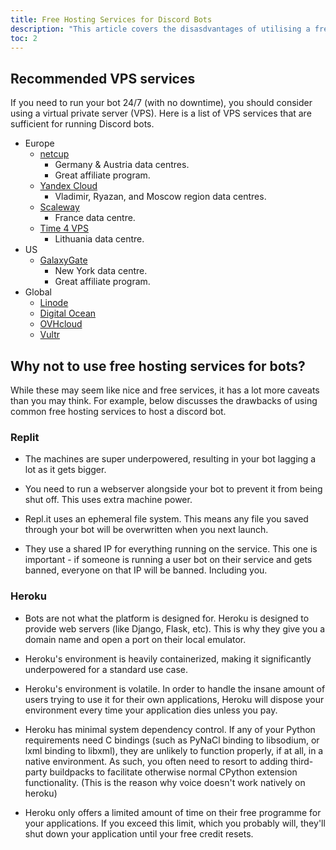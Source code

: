 ```yaml
---
title: Free Hosting Services for Discord Bots
description: "This article covers the disasdvantages of utilising a free hosting service to run a discord bot."
toc: 2
---
```


## Recommended VPS services

If you need to run your bot 24/7 (with no downtime), you should consider using a virtual private server (VPS). Here is a list of VPS services that are sufficient for running Discord bots.

* Europe
    * [netcup](https://www.netcup.eu/)
        * Germany & Austria data centres.
        * Great affiliate program.
    * [Yandex Cloud](https://cloud.yandex.ru/)
        * Vladimir, Ryazan, and Moscow region data centres.
    * [Scaleway](https://www.scaleway.com/)
        * France data centre.
    * [Time 4 VPS](https://www.time4vps.eu/)
        * Lithuania data centre.
* US
    * [GalaxyGate](https://galaxygate.net/)
        * New York data centre.
        * Great affiliate program.
* Global
    * [Linode](https://www.linode.com/)
    * [Digital Ocean](https://www.digitalocean.com/)
    * [OVHcloud](https://www.ovhcloud.com/)
    * [Vultr](https://www.vultr.com/)


## Why not to use free hosting services for bots?
While these may seem like nice and free services, it has a lot more caveats than you may think. For example, below discusses the drawbacks of using common free hosting services to host a discord bot.

### Replit

- The machines are super underpowered, resulting in your bot lagging a lot as it gets bigger.
- You need to run a webserver alongside your bot to prevent it from being shut off. This uses extra machine power.
- Repl.it uses an ephemeral file system. This means any file you saved through your bot will be overwritten when you next launch.

- They use a shared IP for everything running on the service.
This one is important - if someone is running a user bot on their service and gets banned, everyone on that IP will be banned. Including you.

### Heroku
- Bots are not what the platform is designed for. Heroku is designed to provide web servers (like Django, Flask, etc). This is why they give you a domain name and open a port on their local emulator.

- Heroku's environment is heavily containerized, making it significantly underpowered for a standard use case.

- Heroku's environment is volatile. In order to handle the insane amount of users trying to use it for their own applications, Heroku will dispose your environment every time your application dies unless you pay.

- Heroku has minimal system dependency control. If any of your Python requirements need C bindings (such as PyNaCl
  binding to libsodium, or lxml binding to libxml), they are unlikely to function properly, if at all, in a native
  environment. As such, you often need to resort to adding third-party buildpacks to facilitate otherwise normal
  CPython extension functionality. (This is the reason why voice doesn't work natively on heroku)

- Heroku only offers a limited amount of time on their free programme for your applications. If you exceed this limit, which you probably will, they'll shut down your application until your free credit resets.
